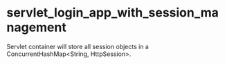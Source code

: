 # servlet_login_app_with_session_management

Servlet container will store all session objects in a ConcurrentHashMap<String, HttpSession>. 
